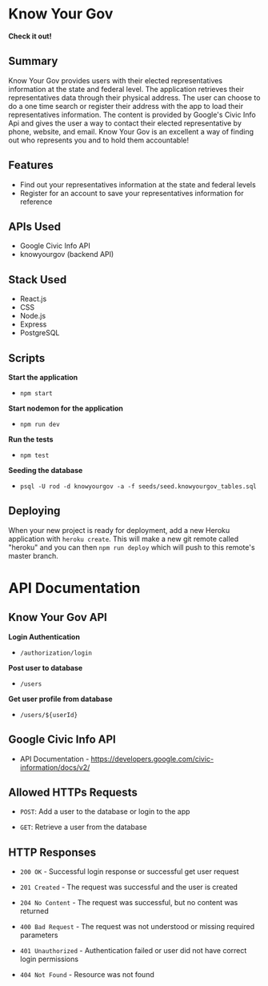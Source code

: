 # Know Your Gov

**Check it out!**  

## Summary 

Know Your Gov provides users with their elected representatives information at the state and federal level. The application retrieves their representatives data through their physical address. The user can choose to do a one time search or register their address with the app to load their representatives information. The content is provided by Google's Civic Info Api and gives the user a way to contact their elected representative by phone, website, and email. Know Your Gov is an excellent a way of finding out who represents you and to hold them accountable!

## Features
- Find out your representatives information at the state and federal levels
- Register for an account to save your representatives information for reference

## APIs Used
- Google Civic Info API
- knowyourgov (backend API)

## Stack Used 
- React.js
- CSS
- Node.js
- Express
- PostgreSQL

## Scripts 

**Start the application** 
- `npm start`

**Start nodemon for the application** 
- `npm run dev`

**Run the tests** 
- `npm test`

**Seeding the database** 
- `psql -U rod -d knowyourgov -a -f seeds/seed.knowyourgov_tables.sql`

## Deploying

When your new project is ready for deployment, add a new Heroku application with `heroku create`. This will make a new git remote called "heroku" and you can then `npm run deploy` which will push to this remote's master branch.

# API Documentation

## Know Your Gov API

**Login Authentication**

- `/authorization/login`

**Post user to database**

- `/users`

**Get user profile from database**

- `/users/${userId}`

## Google Civic Info API

- API Documentation - https://developers.google.com/civic-information/docs/v2/

## Allowed HTTPs Requests

- `POST`: Add a user to the database or login to the app

- `GET`: Retrieve a user from the database 

## HTTP Responses

- `200 OK` - Successful login response or successful get user request

- `201 Created` - The request was successful and the user is created

- `204 No Content` - The request was successful, but no content was returned

- `400 Bad Request` - The request was not understood or missing required parameters

- `401 Unauthorized` - Authentication failed or user did not have correct login permissions

- `404 Not Found` - Resource was not found



